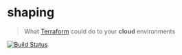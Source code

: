 # shaping

> What [Terraform](https://www.terraform.io) could do to your **cloud** environments


[![Build Status](https://travis-ci.org/cloud-builders/shaping.svg?branch=master)](https://travis-ci.org/cloud-builders/shaping)
